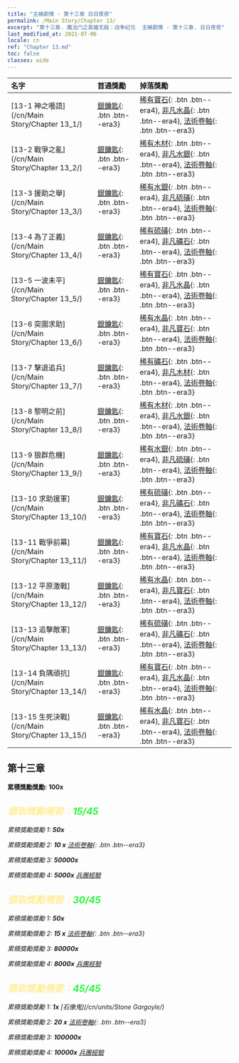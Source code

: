 ```yaml
---
title: "主線劇情 - 第十三章 日日夜夜"
permalink: /Main Story/Chapter 13/
excerpt: "第十三章. 魔法门之英雄无敌：战争纪元  主線劇情 - 第十三章. 日日夜夜"
last_modified_at: 2021-07-06
locale: cn
ref: "Chapter 13.md"
toc: false
classes: wide
---
```


  | 名字 |  首通獎勵 | 掉落獎勵 |
  |:------------|:------------|:------------| 
  | [13-1 神之囈語](/cn/Main Story/Chapter 13_1/) | [銀鑰匙](/cn/Items/con_693/){: .btn .btn--era3} | [稀有寶石](/cn/Items/mat_44/){: .btn .btn--era4}, [非凡水晶](/cn/Items/mat_38/){: .btn .btn--era4}, [法術卷軸](/cn/Items/con_694/){: .btn .btn--era3} |
  | [13-2 戰爭之亂](/cn/Main Story/Chapter 13_2/) | [銀鑰匙](/cn/Items/con_693/){: .btn .btn--era3} | [稀有木材](/cn/Items/mat_41/){: .btn .btn--era4}, [非凡水銀](/cn/Items/mat_35/){: .btn .btn--era4}, [法術卷軸](/cn/Items/con_694/){: .btn .btn--era3} |
  | [13-3 援助之舉](/cn/Main Story/Chapter 13_3/) | [銀鑰匙](/cn/Items/con_693/){: .btn .btn--era3} | [稀有水銀](/cn/Items/mat_42/){: .btn .btn--era4}, [非凡硫磺](/cn/Items/mat_36/){: .btn .btn--era4}, [法術卷軸](/cn/Items/con_694/){: .btn .btn--era3} |
  | [13-4 為了正義](/cn/Main Story/Chapter 13_4/) | [銀鑰匙](/cn/Items/con_693/){: .btn .btn--era3} | [稀有硫磺](/cn/Items/mat_43/){: .btn .btn--era4}, [非凡礦石](/cn/Items/mat_33/){: .btn .btn--era4}, [法術卷軸](/cn/Items/con_694/){: .btn .btn--era3} |
  | [13-5 一波未平](/cn/Main Story/Chapter 13_5/) | [銀鑰匙](/cn/Items/con_693/){: .btn .btn--era3} | [稀有寶石](/cn/Items/mat_44/){: .btn .btn--era4}, [非凡水晶](/cn/Items/mat_38/){: .btn .btn--era4}, [法術卷軸](/cn/Items/con_694/){: .btn .btn--era3} |
  | [13-6 突圍求助](/cn/Main Story/Chapter 13_6/) | [銀鑰匙](/cn/Items/con_693/){: .btn .btn--era3} | [稀有水晶](/cn/Items/mat_45/){: .btn .btn--era4}, [非凡寶石](/cn/Items/mat_37/){: .btn .btn--era4}, [法術卷軸](/cn/Items/con_694/){: .btn .btn--era3} |
  | [13-7 擊退追兵](/cn/Main Story/Chapter 13_7/) | [銀鑰匙](/cn/Items/con_693/){: .btn .btn--era3} | [稀有礦石](/cn/Items/mat_40/){: .btn .btn--era4}, [非凡木材](/cn/Items/mat_34/){: .btn .btn--era4}, [法術卷軸](/cn/Items/con_694/){: .btn .btn--era3} |
  | [13-8 黎明之前](/cn/Main Story/Chapter 13_8/) | [銀鑰匙](/cn/Items/con_693/){: .btn .btn--era3} | [稀有木材](/cn/Items/mat_41/){: .btn .btn--era4}, [非凡水銀](/cn/Items/mat_35/){: .btn .btn--era4}, [法術卷軸](/cn/Items/con_694/){: .btn .btn--era3} |
  | [13-9 狼群危機](/cn/Main Story/Chapter 13_9/) | [銀鑰匙](/cn/Items/con_693/){: .btn .btn--era3} | [稀有水銀](/cn/Items/mat_42/){: .btn .btn--era4}, [非凡硫磺](/cn/Items/mat_36/){: .btn .btn--era4}, [法術卷軸](/cn/Items/con_694/){: .btn .btn--era3} |
  | [13-10 求助援軍](/cn/Main Story/Chapter 13_10/) | [銀鑰匙](/cn/Items/con_693/){: .btn .btn--era3} | [稀有硫磺](/cn/Items/mat_43/){: .btn .btn--era4}, [非凡礦石](/cn/Items/mat_33/){: .btn .btn--era4}, [法術卷軸](/cn/Items/con_694/){: .btn .btn--era3} |
  | [13-11 戰爭前幕](/cn/Main Story/Chapter 13_11/) | [銀鑰匙](/cn/Items/con_693/){: .btn .btn--era3} | [稀有寶石](/cn/Items/mat_44/){: .btn .btn--era4}, [非凡水晶](/cn/Items/mat_38/){: .btn .btn--era4}, [法術卷軸](/cn/Items/con_694/){: .btn .btn--era3} |
  | [13-12 平原激戰](/cn/Main Story/Chapter 13_12/) | [銀鑰匙](/cn/Items/con_693/){: .btn .btn--era3} | [稀有水晶](/cn/Items/mat_45/){: .btn .btn--era4}, [非凡寶石](/cn/Items/mat_37/){: .btn .btn--era4}, [法術卷軸](/cn/Items/con_694/){: .btn .btn--era3} |
  | [13-13 追擊敵軍](/cn/Main Story/Chapter 13_13/) | [銀鑰匙](/cn/Items/con_693/){: .btn .btn--era3} | [稀有硫磺](/cn/Items/mat_43/){: .btn .btn--era4}, [非凡礦石](/cn/Items/mat_33/){: .btn .btn--era4}, [法術卷軸](/cn/Items/con_694/){: .btn .btn--era3} |
  | [13-14 負隅頑抗](/cn/Main Story/Chapter 13_14/) | [銀鑰匙](/cn/Items/con_693/){: .btn .btn--era3} | [稀有寶石](/cn/Items/mat_44/){: .btn .btn--era4}, [非凡水晶](/cn/Items/mat_38/){: .btn .btn--era4}, [法術卷軸](/cn/Items/con_694/){: .btn .btn--era3} |
  | [13-15 生死決戰](/cn/Main Story/Chapter 13_15/) | [銀鑰匙](/cn/Items/con_693/){: .btn .btn--era3} | [稀有水晶](/cn/Items/mat_45/){: .btn .btn--era4}, [非凡寶石](/cn/Items/mat_37/){: .btn .btn--era4}, [法術卷軸](/cn/Items/con_694/){: .btn .btn--era3} |


##  第十三章

 **累積獎勵獎勵:**  **100x** <i class="fas fa-gem"/>



## <span style="color: #ffeea0">   領取獎勵需要：</span><span style="color: #27f73a">15/45</span>

 累積獎勵獎勵 1:  **50x** <i class="fas fa-gem"/>

 累積獎勵獎勵 2: **10 x** [法術卷軸](/cn/Items/con_694/){: .btn .btn--era3}

 累積獎勵獎勵 3:  **50000x** <i class="fas fa-coins"/>

 累積獎勵獎勵 4:  **5000x** [兵團經驗](/cn/Items/con_902/)



## <span style="color: #ffeea0">   領取獎勵需要：</span><span style="color: #27f73a">30/45</span>

 累積獎勵獎勵 1:  **50x** <i class="fas fa-gem"/>

 累積獎勵獎勵 2: **15 x** [法術卷軸](/cn/Items/con_694/){: .btn .btn--era3}

 累積獎勵獎勵 3:  **80000x** <i class="fas fa-coins"/>

 累積獎勵獎勵 4:  **8000x** [兵團經驗](/cn/Items/con_902/)



## <span style="color: #ffeea0">   領取獎勵需要：</span><span style="color: #27f73a">45/45</span>

 累積獎勵獎勵 1:  **1x** [石像鬼](/cn/units/Stone Gargoyle/)

 累積獎勵獎勵 2: **20 x** [法術卷軸](/cn/Items/con_694/){: .btn .btn--era3}

 累積獎勵獎勵 3:  **100000x** <i class="fas fa-coins"/>

 累積獎勵獎勵 4:  **10000x** [兵團經驗](/cn/Items/con_902/)

